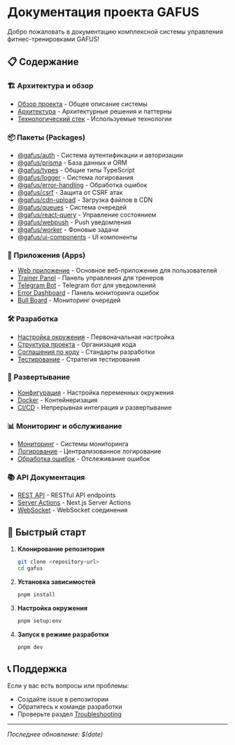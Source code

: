 # Документация проекта GAFUS

Добро пожаловать в документацию комплексной системы управления фитнес-тренировками GAFUS!

## 📋 Содержание

### 🏗️ Архитектура и обзор
- [Обзор проекта](./overview/README.md) - Общее описание системы
- [Архитектура](./architecture/README.md) - Архитектурные решения и паттерны
- [Технологический стек](./tech-stack/README.md) - Используемые технологии

### 📦 Пакеты (Packages)
- [@gafus/auth](./packages/auth.md) - Система аутентификации и авторизации
- [@gafus/prisma](./packages/prisma.md) - База данных и ORM
- [@gafus/types](./packages/types.md) - Общие типы TypeScript
- [@gafus/logger](./packages/logger.md) - Система логирования
- [@gafus/error-handling](./packages/error-handling.md) - Обработка ошибок
- [@gafus/csrf](./packages/csrf.md) - Защита от CSRF атак
- [@gafus/cdn-upload](./packages/cdn-upload.md) - Загрузка файлов в CDN
- [@gafus/queues](./packages/queues.md) - Система очередей
- [@gafus/react-query](./packages/react-query.md) - Управление состоянием
- [@gafus/webpush](./packages/webpush.md) - Push уведомления
- [@gafus/worker](./packages/worker.md) - Фоновые задачи
- [@gafus/ui-components](./packages/ui-components.md) - UI компоненты

### 🚀 Приложения (Apps)
- [Web приложение](./apps/web.md) - Основное веб-приложение для пользователей
- [Trainer Panel](./apps/trainer-panel.md) - Панель управления для тренеров
- [Telegram Bot](./apps/telegram-bot.md) - Telegram бот для уведомлений
- [Error Dashboard](./apps/error-dashboard.md) - Панель мониторинга ошибок
- [Bull Board](./apps/bull-board.md) - Мониторинг очередей

### 🛠️ Разработка
- [Настройка окружения](./development/setup.md) - Первоначальная настройка
- [Структура проекта](./development/project-structure.md) - Организация кода
- [Соглашения по коду](./development/coding-standards.md) - Стандарты разработки
- [Тестирование](./development/testing.md) - Стратегия тестирования

### 🚀 Развертывание
- [Конфигурация](./deployment/configuration.md) - Настройка переменных окружения
- [Docker](./deployment/docker.md) - Контейнеризация
- [CI/CD](./deployment/ci-cd.md) - Непрерывная интеграция и развертывание

### 📊 Мониторинг и обслуживание
- [Мониторинг](./monitoring/README.md) - Системы мониторинга
- [Логирование](./monitoring/logging.md) - Централизованное логирование
- [Обработка ошибок](./monitoring/error-handling.md) - Отслеживание ошибок

### 📚 API Документация
- [REST API](./api/rest.md) - RESTful API endpoints
- [Server Actions](./api/server-actions.md) - Next.js Server Actions
- [WebSocket](./api/websocket.md) - WebSocket соединения

## 🎯 Быстрый старт

1. **Клонирование репозитория**
   ```bash
   git clone <repository-url>
   cd gafus
   ```

2. **Установка зависимостей**
   ```bash
   pnpm install
   ```

3. **Настройка окружения**
   ```bash
   pnpm setup:env
   ```

4. **Запуск в режиме разработки**
   ```bash
   pnpm dev
   ```

## 📞 Поддержка

Если у вас есть вопросы или проблемы:
- Создайте issue в репозитории
- Обратитесь к команде разработки
- Проверьте раздел [Troubleshooting](./troubleshooting/README.md)

---

*Последнее обновление: $(date)*
